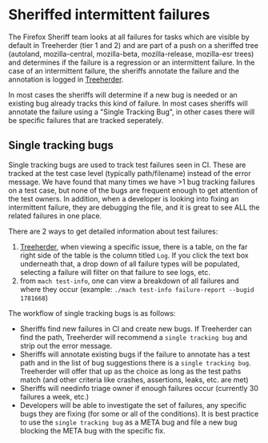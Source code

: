 Sheriffed intermittent failures
===============================
The Firefox Sheriff team looks at all failures for tasks which are visible by default
in Treeherder (tier 1 and 2) and are part of a push on a sheriffed tree (autoland,
mozilla-central, mozilla-beta, mozilla-release, mozilla-esr trees) and determines if the
failure is a regression or an intermittent failure.  In the case of an intermittent
failure, the sheriffs annotate the failure and the annotation is logged in
[Treeherder](https://treeherder.mozilla.org/intermittent-failures).

In most cases the sheriffs will determine if a new bug is needed or an existing bug
already tracks this kind of failure.  In most cases sheriffs will annotate the failure
using a "Single Tracking Bug", in other cases there will be specific failures that are
tracked seperately.

Single tracking bugs
--------------------
Single tracking bugs are used to track test failures seen in CI.  These are tracked
at the test case level (typically path/filename) instead of the error message.
We have found that many times we have >1 bug tracking failures on a test case,
but none of the bugs are frequent enough to get attention of the test owners.
In addition, when a developer is looking into fixing an intermittent failure, they
are debugging the file, and it is great to see ALL the related failures in one place.

There are 2 ways to get detailed information about test failures:
1. [Treeherder](https://treeherder.mozilla.org/intermittent-failures), when viewing a specific issue,
there is a table, on the far right side of the table is the column titled `Log`.
If you click the text box underneath that, a drop down of all failure types will be populated,
selecting a failure will filter on that failure to see logs, etc.
2. from `mach test-info`, one can view a breakdown of all failures and where they occur
(example: `./mach test-info failure-report --bugid 1781668`)


The workflow of single tracking bugs is as follows:
 - Sheriffs find new failures in CI and create new bugs.  If Treeherder can find the path,
 Treeherder will recommend a `single tracking bug` and strip out the error message.
 - Sheriffs will annotate existing bugs if the failure to annotate has a test path and in
 the list of bug suggestions there is a `single tracking bug`.  Treeherder will offer
 that up as the choice as long as the test paths match (and other criteria like crashes,
 assertions, leaks, etc. are met)
 - Sheriffs will needinfo triage owner if enough failures occur
 (currently 30 failures a week, etc.)
 - Developers will be able to investigate the set of failures, any specific bugs they are
 fixing (for some or all of the conditions).  It is best practice to use the
 `single tracking bug` as a META bug and file a new bug blocking the META bug with the specific fix.
